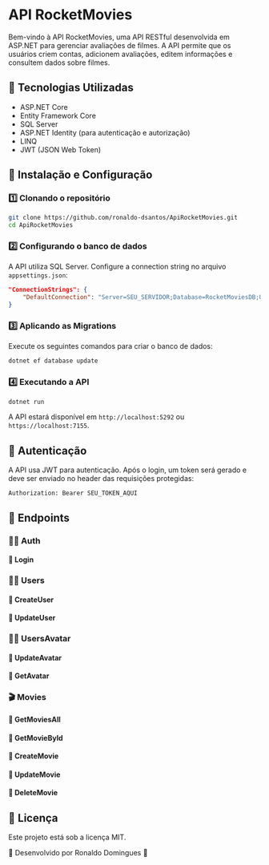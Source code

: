 # API RocketMovies

Bem-vindo à API RocketMovies, uma API RESTful desenvolvida em ASP.NET para gerenciar avaliações de filmes. A API permite que os usuários criem contas, adicionem avaliações, editem informações e consultem dados sobre filmes.

## 📌 Tecnologias Utilizadas

- ASP.NET Core
- Entity Framework Core
- SQL Server
- ASP.NET Identity (para autenticação e autorização)
- LINQ
- JWT (JSON Web Token)

## 🚀 Instalação e Configuração

### 1️⃣ Clonando o repositório

```bash
git clone https://github.com/ronaldo-dsantos/ApiRocketMovies.git
cd ApiRocketMovies
```

### 2️⃣ Configurando o banco de dados

A API utiliza SQL Server. Configure a connection string no arquivo `appsettings.json`:

```json
"ConnectionStrings": {
    "DefaultConnection": "Server=SEU_SERVIDOR;Database=RocketMoviesDB;User Id=SEU_USUARIO;Password=SUA_SENHA;"
}
```

### 3️⃣ Aplicando as Migrations

Execute os seguintes comandos para criar o banco de dados:

```bash
dotnet ef database update
```

### 4️⃣ Executando a API

```bash
dotnet run
```

A API estará disponível em `http://localhost:5292` ou `https://localhost:7155`.

## 🔑 Autenticação

A API usa JWT para autenticação. Após o login, um token será gerado e deve ser enviado no header das requisições protegidas:

```
Authorization: Bearer SEU_TOKEN_AQUI
```

## 📌 Endpoints

### 🧑‍💼 Auth
#### 🔹 Login

### 🧑‍💼 Users
#### 🔹 CreateUser
#### 🔹 UpdateUser

### 🧑‍💼 UsersAvatar
#### 🔹 UpdateAvatar
#### 🔹 GetAvatar

### 🎬 Movies
#### 🔹 GetMoviesAll
#### 🔹 GetMovieById
#### 🔹 CreateMovie
#### 🔹 UpdateMovie
#### 🔹 DeleteMovie

## 📜 Licença

Este projeto está sob a licença MIT.

🔗 Desenvolvido por Ronaldo Domingues 🚀